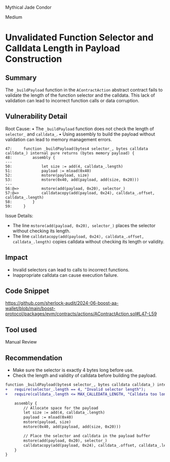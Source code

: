Mythical Jade Condor

Medium

# Unvalidated Function Selector and Calldata Length in Payload Construction

## Summary
The `_buildPayload` function in the `AContractAction` abstract contract fails to validate the length of the function selector and the calldata. This lack of validation can lead to incorrect function calls or data corruption.

## Vulnerability Detail
Root Cause:
• The `_buildPayload` function does not check the length of `selector_` and `calldata_`.
• Using assembly to build the payload without validation can lead to memory management errors.
```solidity
47:     function _buildPayload(bytes4 selector_, bytes calldata calldata_) internal pure returns (bytes memory payload) {
48:         assembly {
---
50:             let size := add(4, calldata_.length)
51:             payload := mload(0x40)
52:             mstore(payload, size)
53:             mstore(0x40, add(payload, add(size, 0x20)))
---
56:@=>          mstore(add(payload, 0x20), selector_)
57:@=>          calldatacopy(add(payload, 0x24), calldata_.offset, calldata_.length)
58:         }
59:     }
```
Issue Details:
- The line `mstore(add(payload, 0x20), selector_)` places the selector without checking its length.
- The line `calldatacopy(add(payload, 0x24), calldata_.offset, calldata_.length)` copies calldata without checking its length or validity.

## Impact
- Invalid selectors can lead to calls to incorrect functions.
- Inappropriate calldata can cause execution failure.

## Code Snippet
https://github.com/sherlock-audit/2024-06-boost-aa-wallet/blob/main/boost-protocol/packages/evm/contracts/actions/AContractAction.sol#L47-L59

## Tool used

Manual Review

## Recommendation
- Make sure the selector is exactly 4 bytes long before use.
- Check the length and validity of calldata before building the payload.
```diff
function _buildPayload(bytes4 selector_, bytes calldata calldata_) internal pure returns (bytes memory payload) {
+   require(selector_.length == 4, "Invalid selector length");
+   require(calldata_.length <= MAX_CALLEDATA_LENGTH, "Calldata too long");

    assembly {
        // Allocate space for the payload
        let size := add(4, calldata_.length)
        payload := mload(0x40)
        mstore(payload, size)
        mstore(0x40, add(payload, add(size, 0x20)))

        // Place the selector and calldata in the payload buffer
        mstore(add(payload, 0x20), selector_)
        calldatacopy(add(payload, 0x24), calldata_.offset, calldata_.length)
    }
}
```